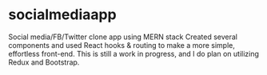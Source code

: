 # socialmediaapp
Social media/FB/Twitter clone app using MERN stack
Created several components and used React hooks & routing to make a more simple, effortless front-end. This is still a work in progress, and I do plan on utilizing Redux and Bootstrap.

